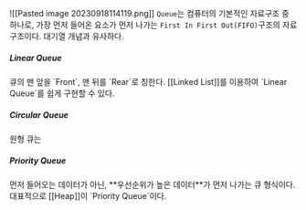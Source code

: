 ![[Pasted image 20230918114119.png]]
`Queue`는 컴퓨터의 기본적인 자료구조 중 하나로, 가장 먼저 들어온 요소가 먼저 나가는 `First In First Out(FIFO)`구조의 자료구조이다. 대기열 개념과 유사하다.

<h5>Linear Queue</h5>
큐의 맨 앞을 `Front`, 맨 뒤를 `Rear`로 칭한다. [[Linked List]]를 이용하여 `Linear Queue`를 쉽게 구현할 수 있다.

<h5>Circular Queue</h5>
원형 큐는

<h5>Priority Queue</h5>
먼저 들어오는 데이터가 아닌, **우선순위가 높은 데이터**가 먼저 나가는 큐 형식이다.
대표적으로 [[Heap]]이 `Priority Queue`이다.